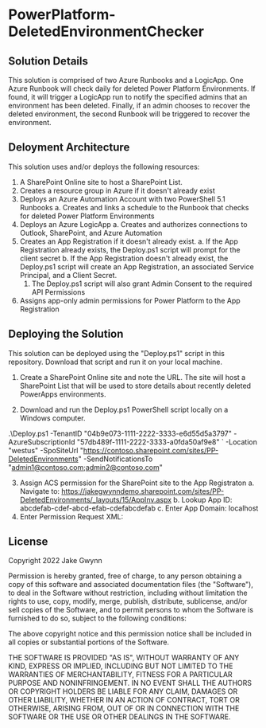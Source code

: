 # PowerPlatform-DeletedEnvironmentChecker

## Solution Details
This solution is comprised of two Azure Runbooks and a LogicApp. One Azure Runbook will check daily for deleted Power Platform Environments. If found, it will trigger a LogicApp run to notify the specified admins that an environment has been deleted. Finally, if an admin chooses to recover the deleted environment, the second Runbook will be triggered to recover the environment.

## Deloyment Architecture
This solution uses and/or deploys the following resources:
1. A SharePoint Online site to host a SharePoint List.
2. Creates a resource group in Azure if it doesn't already exist
3. Deploys an Azure Automation Account with two PowerShell 5.1 Runbooks 
  a. Creates and links a schedule to the Runbook that checks for deleted Power Platform Environments
4. Deploys an Azure LogicApp 
  a. Creates and authorizes connections to Outlook, SharePoint, and Azure Automation
5. Creates an App Registration if it doesn't already exist. 
  a. If the App Registration already exists, the Deploy.ps1 script will prompt for the client secret
  b. If the App Registration doesn't already exist, the Deploy.ps1 script will create an App Registration, an associated Service Principal, and a Client Secret. 
    1. The Deploy.ps1 script will also grant Admin Consent to the required API Permissions
6. Assigns app-only admin permissions for Power Platform to the App Registration

## Deploying the Solution
This solution can be deployed using the "Deploy.ps1" script in this repository. Download that script and run it on your local machine. 

1. Create a SharePoint Online site and note the URL. The site will host a SharePoint List that will be used to store details about recently deleted PowerApps environments.

2. Download and run the Deploy.ps1 PowerShell script locally on a Windows computer. 

.\Deploy.ps1 -TenantID "04b9e073-1111-2222-3333-e6d55d5a3797" -AzureSubscriptionId "57db489f-1111-2222-3333-a0fda50af9e8" `
-Location "westus" -SpoSiteUrl "https://contoso.sharepoint.com/sites/PP-DeletedEnvironments" -SendNotificationsTo "admin1@contoso.com;admin2@contoso.com"

3. Assign ACS permission for the SharePoint site to the App Registraton
  a. Navigate to: https://jakegwynndemo.sharepoint.com/sites/PP-DeletedEnvironments/_layouts/15/AppInv.aspx
  b. Lookup App ID: abcdefab-cdef-abcd-efab-cdefabcdefab
  c. Enter App Domain: localhost
  4. Enter Permission Request XML:
  <AppPermissionRequests AllowAppOnlyPolicy="true">
  <AppPermissionRequest Scope="http://sharepoint/content/sitecollection" Right="FullControl" />
  </AppPermissionRequests>

## License
Copyright 2022 Jake Gwynn

Permission is hereby granted, free of charge, to any person obtaining a copy of this software and associated documentation files (the "Software"), to deal in the Software without restriction, including without limitation the rights to use, copy, modify, merge, publish, distribute, sublicense, and/or sell copies of the Software, and to permit persons to whom the Software is furnished to do so, subject to the following conditions:

The above copyright notice and this permission notice shall be included in all copies or substantial portions of the Software.

THE SOFTWARE IS PROVIDED "AS IS", WITHOUT WARRANTY OF ANY KIND, EXPRESS OR IMPLIED, INCLUDING BUT NOT LIMITED TO THE WARRANTIES OF MERCHANTABILITY, FITNESS FOR A PARTICULAR PURPOSE AND NONINFRINGEMENT. IN NO EVENT SHALL THE AUTHORS OR COPYRIGHT HOLDERS BE LIABLE FOR ANY CLAIM, DAMAGES OR OTHER LIABILITY, WHETHER IN AN ACTION OF CONTRACT, TORT OR OTHERWISE, ARISING FROM, OUT OF OR IN CONNECTION WITH THE SOFTWARE OR THE USE OR OTHER DEALINGS IN THE SOFTWARE.
